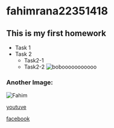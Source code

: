 # fahimrana22351418
## This is my first homework
* Task 1
* Task 2
  * Task2-1
  * Task2-2
  ![bobooooooooooo](https://github.com/FAHIM-RANA/fahimrana22351418/assets/126054498/20014ac8-29b3-40ac-b565-a70eb5a34401)
### Another Image:
![Fahim](https://github.com/FAHIM-RANA/fahimrana22351418/assets/126054498/2c049fd5-7d22-4648-bbd0-b52a3d8c26fb)

[youtuve][def]

[def]: https://www.youtube.com/watch?v=7Sk1zhNEW2k
[facebook][def2]

[def2]: www.facebook.com